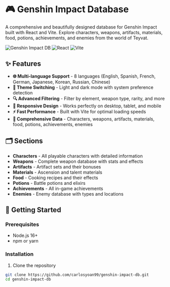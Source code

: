 # 🎮 Genshin Impact Database

A comprehensive and beautifully designed database for Genshin Impact built with React and Vite. Explore characters, weapons, artifacts, materials, food, potions, achievements, and enemies from the world of Teyvat.

![Genshin Impact DB](https://img.shields.io/badge/Genshin-Impact-orange?style=for-the-badge&logo=genshinimpact)
![React](https://img.shields.io/badge/React-18.2-blue?style=for-the-badge&logo=react)
![Vite](https://img.shields.io/badge/Vite-4.4-purple?style=for-the-badge&logo=vite)

## ✨ Features

- **🌐 Multi-language Support** - 8 languages (English, Spanish, French, German, Japanese, Korean, Russian, Chinese)
- **🎨 Theme Switching** - Light and dark mode with system preference detection
- **🔍 Advanced Filtering** - Filter by element, weapon type, rarity, and more
- **📱 Responsive Design** - Works perfectly on desktop, tablet, and mobile
- **⚡ Fast Performance** - Built with Vite for optimal loading speeds
- **🎯 Comprehensive Data** - Characters, weapons, artifacts, materials, food, potions, achievements, enemies

## 🗂️ Sections

- **Characters** - All playable characters with detailed information
- **Weapons** - Complete weapon database with stats and effects
- **Artifacts** - Artifact sets and their bonuses
- **Materials** - Ascension and talent materials
- **Food** - Cooking recipes and their effects
- **Potions** - Battle potions and elixirs
- **Achievements** - All in-game achievements
- **Enemies** - Enemy database with types and locations

## 🚀 Getting Started

### Prerequisites

- Node.js 16+ 
- npm or yarn

### Installation

1. Clone the repository
```bash
git clone https://github.com/carlosyoan99/genshin-impact-db.git
cd genshin-impact-db
